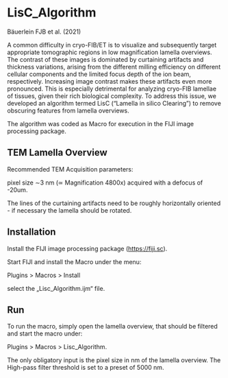# LisC_Algorithm

Bäuerlein FJB et al. (2021)

A common difficulty in cryo-FIB/ET is to visualize and subsequently target appropriate tomographic regions in low magnification lamella overviews. The contrast of these images is dominated by curtaining artifacts and thickness variations, arising from the different milling efficiency on different cellular components and the limited focus depth of the ion beam, respectively. Increasing image contrast makes these artifacts even more pronounced. This is especially detrimental for analyzing cryo-FIB lamellae of tissues, given their rich biological complexity. To address this issue, we developed an algorithm termed LisC (“Lamella in silico Clearing”) to remove obscuring features from lamella overviews. 

The algorithm was coded as Macro for execution in the FIJI image processing package.

## TEM Lamella Overview
Recommended TEM Acquisition parameters:

pixel size ∼3 nm (≃ Magnification 4800x) acquired with a defocus of -20um.

The lines of the curtaining artifacts need to be roughly horizontally oriented - if necessary the lamella should be rotated.

## Installation
Install the FIJI image processing package (https://fiji.sc).

Start FIJI and install the Macro under the menu:

Plugins > Macros > Install

select the „Lisc_Algorithm.ijm“ file.

## Run
To run the macro, simply open the lamella overview, that should be filtered and start the macro under:

Plugins > Macros > Lisc_Algorithm.

The only obligatory input is the pixel size in nm of the lamella overview. The High-pass filter threshold is set to a preset of 5000 nm.
